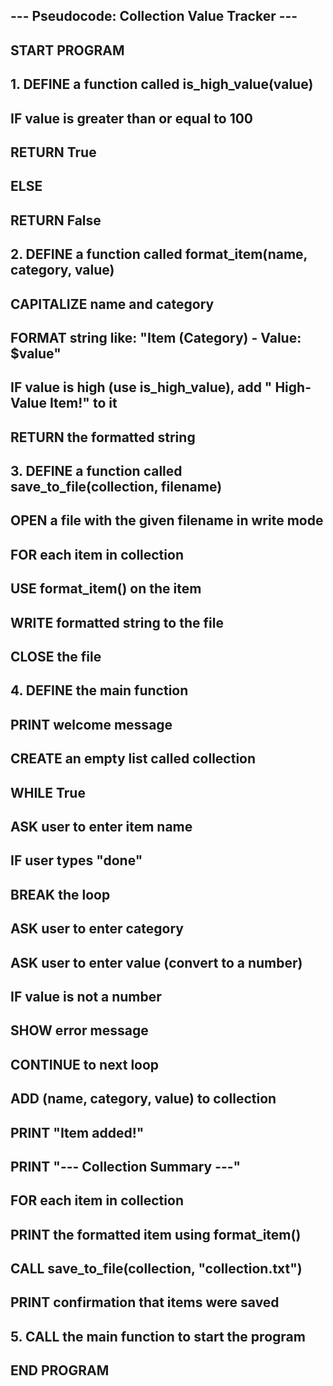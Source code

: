## --- Pseudocode: Collection Value Tracker ---

## START PROGRAM

## 1. DEFINE a function called is_high_value(value)
##    IF value is greater than or equal to 100
##        RETURN True
##    ELSE
##        RETURN False

## 2. DEFINE a function called format_item(name, category, value)
##    CAPITALIZE name and category
##    FORMAT string like: "Item (Category) - Value: $value"
##    IF value is high (use is_high_value), add " High-Value Item!" to it
##    RETURN the formatted string

## 3. DEFINE a function called save_to_file(collection, filename)
##    OPEN a file with the given filename in write mode
##    FOR each item in collection
##        USE format_item() on the item
##        WRITE formatted string to the file
##    CLOSE the file

## 4. DEFINE the main function
##    PRINT welcome message
##    CREATE an empty list called collection

##    WHILE True
##        ASK user to enter item name
##        IF user types "done"
##            BREAK the loop

##        ASK user to enter category
##        ASK user to enter value (convert to a number)

##        IF value is not a number
##            SHOW error message
##            CONTINUE to next loop

##        ADD (name, category, value) to collection
##        PRINT "Item added!"

##    PRINT "--- Collection Summary ---"
##    FOR each item in collection
##        PRINT the formatted item using format_item()

##    CALL save_to_file(collection, "collection.txt")
##    PRINT confirmation that items were saved

## 5. CALL the main function to start the program

## END PROGRAM
